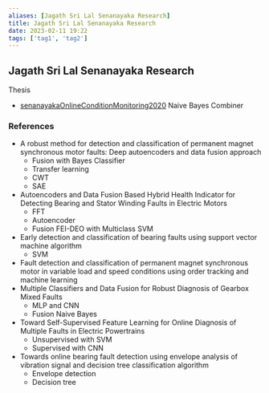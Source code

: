 ```yaml
---
aliases: [Jagath Sri Lal Senanayaka Research]
title: Jagath Sri Lal Senanayaka Research
date: 2023-02-11 19:22
tags: ['tag1', 'tag2']
---
```


## Jagath Sri Lal Senanayaka Research

Thesis

- [senanayakaOnlineConditionMonitoring2020](../zotero/senanayakaOnlineConditionMonitoring2020.md) Naive Bayes Combiner

### References

- A robust method for detection and classification of permanent magnet synchronous motor faults: Deep autoencoders and data fusion approach
  - Fusion with Bayes Classifier
  - Transfer learning
  - CWT
  - SAE
- Autoencoders and Data Fusion Based Hybrid Health Indicator for Detecting Bearing and Stator Winding Faults in Electric Motors
  - FFT
  - Autoencoder
  - Fusion FEI-DEO with Multiclass SVM
- Early detection and classification of bearing faults using support vector machine algorithm
  - SVM
- Fault detection and classification of permanent magnet synchronous motor in variable load and speed conditions using order tracking and machine learning
- Multiple Classifiers and Data Fusion for Robust Diagnosis of Gearbox Mixed Faults
  - MLP and CNN
  - Fusion Naive Bayes
- Toward Self-Supervised Feature Learning for Online Diagnosis of Multiple Faults in Electric Powertrains
  - Unsupervised with SVM
  - Supervised with CNN
- Towards online bearing fault detection using envelope analysis of vibration signal and decision tree classification algorithm
  - Envelope detection
  - Decision tree
